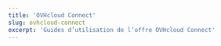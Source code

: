 ```yaml
---
title: 'OVHcloud Connect'
slug: ovhcloud-connect
excerpt: 'Guides d’utilisation de l’offre OVHcloud Connect'
---
```


